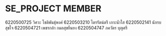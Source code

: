 # SE_PROJECT MEMBER
6220500725 วิศวะ โชติพันธุ์พงศ์ 
6220503210 ไตรรัตน์ตรี เกาะน้ำใส 
6220502141 นักรบ สุขใจ 
6220504721 เพชรกล้า กมลสุขยืนยง 
6220504747 ภควัตร บุญศรี 

